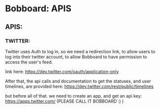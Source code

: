 # Bobboard: APIS

## APIS:

### TWITTER:

Twitter uses Auth to log in, so we need a redirection link, to allow users to log into their twitter account, to allow
Bobboard to have permission to access the user's feed.

link here: https://dev.twitter.com/oauth/application-only

After that, the api calls and documentation to get the statuses, and user timelines, are provided here:  https://dev.twitter.com/rest/public/timelines

but before all of that. we need to create an app, and get an api key: https://apps.twitter.com/ (PLEASE CALL IT BOBBOARD :) ) 

